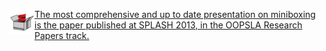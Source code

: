<p>
<div class="paper">
        <img src="mbox2-thumbnail.png" alt="paper" height="40px" align="left"/>
        <a href="http://infoscience.epfl.ch/record/188060">The most comprehensive and up to date presentation on miniboxing is the paper published at SPLASH 2013, in the OOPSLA Research Papers track.</a>
</div>
</p>

